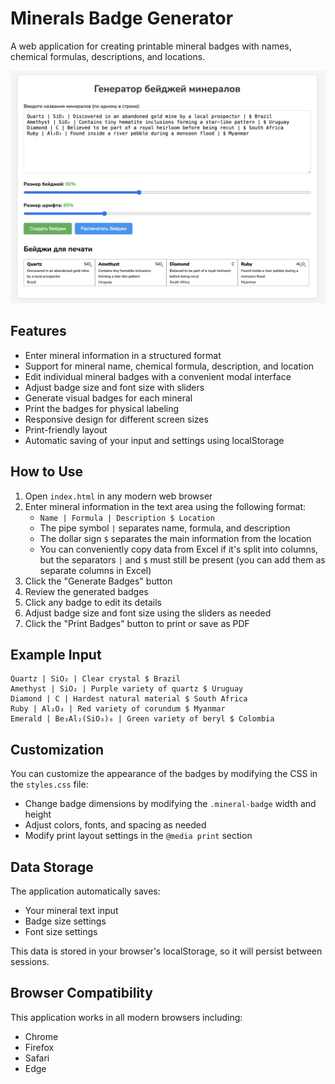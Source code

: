 # Minerals Badge Generator

A web application for creating printable mineral badges with names, chemical formulas, descriptions, and locations.

![Minerals Badge Generator Screenshot](screenshot-1.png)

## Features

- Enter mineral information in a structured format
- Support for mineral name, chemical formula, description, and location
- Edit individual mineral badges with a convenient modal interface
- Adjust badge size and font size with sliders
- Generate visual badges for each mineral
- Print the badges for physical labeling
- Responsive design for different screen sizes
- Print-friendly layout
- Automatic saving of your input and settings using localStorage

## How to Use

1. Open `index.html` in any modern web browser
2. Enter mineral information in the text area using the following format:
   - `Name | Formula | Description $ Location`
   - The pipe symbol `|` separates name, formula, and description
   - The dollar sign `$` separates the main information from the location
   - You can conveniently copy data from Excel if it's split into columns, but the separators `|` and `$` must still be present (you can add them as separate columns in Excel)
3. Click the "Generate Badges" button
4. Review the generated badges
5. Click any badge to edit its details
6. Adjust badge size and font size using the sliders as needed
7. Click the "Print Badges" button to print or save as PDF

## Example Input

```
Quartz | SiO₂ | Clear crystal $ Brazil
Amethyst | SiO₂ | Purple variety of quartz $ Uruguay
Diamond | C | Hardest natural material $ South Africa
Ruby | Al₂O₃ | Red variety of corundum $ Myanmar
Emerald | Be₃Al₂(SiO₃)₆ | Green variety of beryl $ Colombia
```

## Customization

You can customize the appearance of the badges by modifying the CSS in the `styles.css` file:

- Change badge dimensions by modifying the `.mineral-badge` width and height
- Adjust colors, fonts, and spacing as needed
- Modify print layout settings in the `@media print` section

## Data Storage

The application automatically saves:
- Your mineral text input
- Badge size settings
- Font size settings

This data is stored in your browser's localStorage, so it will persist between sessions.

## Browser Compatibility

This application works in all modern browsers including:
- Chrome
- Firefox
- Safari
- Edge